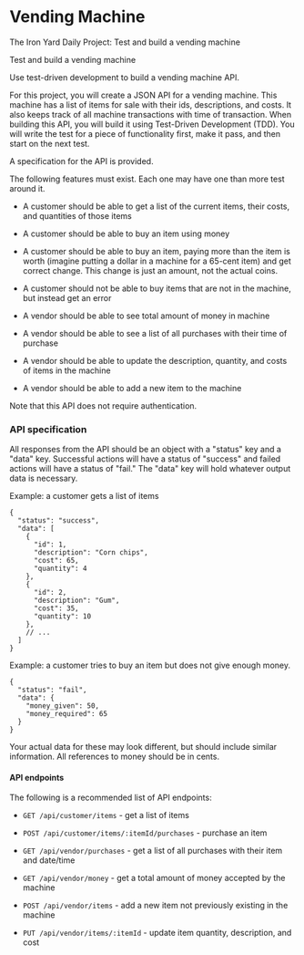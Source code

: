 # Vending Machine
The Iron Yard Daily Project: Test and build a vending machine

Test and build a vending machine

Use test-driven development to build a vending machine API.

For this project, you will create a JSON API for a vending machine. This machine has a list of items for sale with their ids, descriptions, and costs. It also keeps track of all machine transactions with time of transaction. When building this API, you will build it using Test-Driven Development (TDD). You will write the test for a piece of functionality first, make it pass, and then start on the next test.

A specification for the API is provided.

The following features must exist. Each one may have one than more test around it.

* A customer should be able to get a list of the current items, their costs, and quantities of those items

* A customer should be able to buy an item using money

* A customer should be able to buy an item, paying more than the item is worth (imagine putting a dollar in a machine for a 65-cent item) and get correct change. This change is just an amount, not the actual coins.

* A customer should not be able to buy items that are not in the machine, but instead get an error

* A vendor should be able to see total amount of money in machine

* A vendor should be able to see a list of all purchases with their time of purchase

* A vendor should be able to update the description, quantity, and costs of items in the machine

* A vendor should be able to add a new item to the machine

Note that this API does not require authentication.

### API specification  

All responses from the API should be an object with a "status" key and a "data" key. Successful actions will have a status of "success" and failed actions will have a status of "fail." The "data" key will hold whatever output data is necessary.

Example: a customer gets a list of items

```
{
  "status": "success",
  "data": [
    {
      "id": 1,
      "description": "Corn chips",
      "cost": 65,
      "quantity": 4
    },
    {
      "id": 2,
      "description": "Gum",
      "cost": 35,
      "quantity": 10
    },
    // ...
  ]
}
```

Example: a customer tries to buy an item but does not give enough money.

```
{
  "status": "fail",
  "data": {
    "money_given": 50,
    "money_required": 65
  }
}
```

Your actual data for these may look different, but should include similar information. All references to money should be in cents.

#### API endpoints  

The following is a recommended list of API endpoints:

* `GET /api/customer/items` - get a list of items

* `POST /api/customer/items/:itemId/purchases` - purchase an item

* `GET /api/vendor/purchases` - get a list of all purchases with their item and date/time

* `GET /api/vendor/money` - get a total amount of money accepted by the machine

* `POST /api/vendor/items` - add a new item not previously existing in the machine

* `PUT /api/vendor/items/:itemId` - update item quantity, description, and cost
